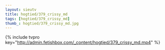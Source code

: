 ```yaml
--- 
layout: sieutv
title: hogtied/379_crissy_md
tags: [hogtied/379_crissy_md]
thumb_: hogtied/379_crissy_md.jpg
---
```

{% include tvpro key="http://admin.fetishbox.com/_content/hogtied/379_crissy_md.mp4" %} 
